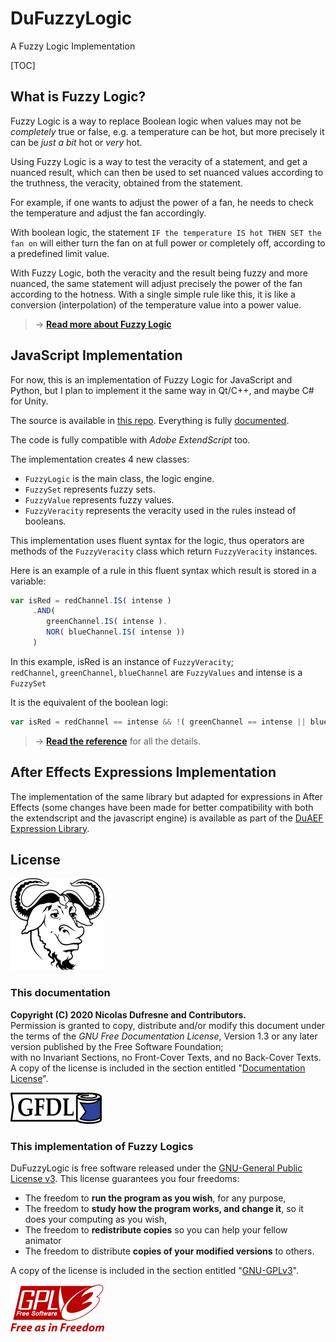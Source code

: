 # DuFuzzyLogic

A Fuzzy Logic Implementation

[TOC]

## What is Fuzzy Logic?

Fuzzy Logic is a way to replace Boolean logic when values may not be *completely* true or false, e.g. a temperature can be hot, but more precisely it can be *just a bit* hot or *very* hot.

Using Fuzzy Logic is a way to test the veracity of a statement, and get a nuanced result, which can then be used to set nuanced values according to the truthness, the veracity, obtained from the statement.

For example, if one wants to adjust the power of a fan, he needs to check the temperature and adjust the fan accordingly.

With boolean logic, the statement `IF the temperature IS hot THEN SET the fan on` will either turn the fan on at full power or completely off, according to a predefined limit value.

With Fuzzy Logic, both the veracity and the result being fuzzy and more nuanced, the same statement will adjust precisely the power of the fan according to the hotness. With a single simple rule like this, it is like a conversion (interpolation) of the temperature value into a power value.

> -> [**Read more about Fuzzy Logic**](Home.md)

## JavaScript Implementation

For now, this is an implementation of Fuzzy Logic for JavaScript and Python, but I plan to implement it the same way in Qt/C++, and maybe C# for Unity.

The source is available in [this repo](https://github.com/Nico-Duduf/DuFuzzyLogic/tree/master/src/JavaScript). Everything is fully [documented](https://dufuzzylogic-docs.rainboxlab.org/js/index.html).

The code is fully compatible with *Adobe ExtendScript* too.

The implementation creates 4 new classes:

- `FuzzyLogic` is the main class, the logic engine.
- `FuzzySet` represents fuzzy sets.
- `FuzzyValue` represents fuzzy values.
- `FuzzyVeracity` represents the veracity used in the rules instead of booleans.

This implementation uses fluent syntax for the logic, thus operators are methods of the `FuzzyVeracity` class which return `FuzzyVeracity` instances.

Here is an example of a rule in this fluent syntax which result is stored in a variable:

```js
var isRed = redChannel.IS( intense )
     .AND(
        greenChannel.IS( intense ).
        NOR( blueChannel.IS( intense ))
     )
```

In this example, isRed is an instance of `FuzzyVeracity`;  
`redChannel`, `greenChannel`, `blueChannel` are `FuzzyValues` and intense is a `FuzzySet`

It is the equivalent of the boolean logi:

```js
var isRed = redChannel == intense && !( greenChannel == intense || blueChannel == intenst )
```

> -> [**Read the reference**](https://dufuzzylogic-docs.rainboxlab.org/js/index.html) for all the details.

## After Effects Expressions Implementation

The implementation of the same library but adapted for expressions in After Effects (some changes have been made for better compatibility with both the extendscript and the javascript engine) is available as part of the [DuAEF Expression Library](https://github.com/Rainbox-dev/DuAEF_ExpressionLib).

## License

![GNU](images/logos/gnu.png) 

### This documentation

**Copyright (C) 2020 Nicolas Dufresne and Contributors.**  
Permission is granted to copy, distribute and/or modify this document under the terms of the *GNU Free Documentation License*, Version 1.3 or any later version published by the Free Software Foundation;  
with no Invariant Sections, no Front-Cover Texts, and no Back-Cover Texts.
A copy of the license is included in the section entitled "[Documentation License](doc-license.md)".

![GFDL](images/logos/gfdl-logo.png)

### This implementation of Fuzzy Logics

DuFuzzyLogic is free software released under the [GNU-General Public License v3](https://github.com/Rainbox-dev/DuAEF_Duik/blob/master/LICENSE). This license guarantees you four freedoms:

- The freedom to **run the program as you wish**, for any purpose,  
- The freedom to **study how the program works, and change it**, so it does your computing as you wish,  
- The freedom to **redistribute copies** so you can help your fellow animator  
- The freedom to distribute **copies of your modified versions** to others.

A copy of the license is included in the section entitled "[GNU-GPLv3](gnu-gpl.md)".

![GPL](images/logos/gplv3.png)